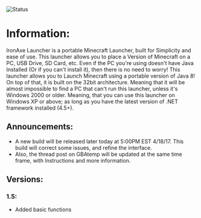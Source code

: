 ![Status](https://github.com/zoltx23/IronAxe/blob/master/Common/Resources/Images/IRONAXE_LOGO.png?raw=true) 

# Information: 
IronAxe Launcher is a portable Minecraft Launcher, built for Simplicity and ease of use.
This launcher allows you to place a Version of Minecraft on a PC, USB Drive, SD Card, etc.
Even if the PC you're using doesn't have Java Installed (Or if you can't install it), then there is no
need to worry! This launcher allows you to Launch Minecraft using a portable version of Java 8!
On top of that, it is built on the 32bit architecture. Meaning that it will be almost impossible to find a PC that can't run this launcher, unless it's Windows 2000 or older. Meaning, that you can use this launcher on Windows XP or above; as long as you have the latest version of .NET framework installed (4.5+).

## Announcements: 

* A new build will be released later today at 5:00PM EST 4/18/17.
This build will correct some issues, and refine the interface. 
* Also, the thread post on GBAtemp will be updated at the same time frame, with Instructions and more information. 

## Versions: 

### 1.5: 
* Added basic functions
